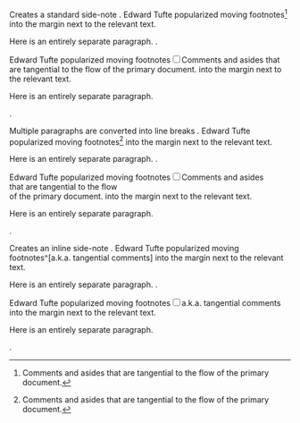 Creates a standard side-note
.
Edward Tufte popularized moving footnotes[^1] into the margin next to the relevant text.

[^1]: Comments and asides that are tangential to the flow of the primary document.

Here is an entirely separate paragraph.
.
<p>Edward Tufte popularized moving footnotes<label for="sn-1" class="margin-toggle sidenote-number"></label><input id="sn-1" type="checkbox" class="margin-toggle"><span class="sidenote">Comments and asides that are tangential to the flow of the primary document.</span> into the margin next to the relevant text.</p>
<p>Here is an entirely separate paragraph.</p>
.

Multiple paragraphs are converted into line breaks
.
Edward Tufte popularized moving footnotes[^1] into the margin next to the relevant text.

[^1]: Comments and asides

    that are tangential to the flow

    of the primary document.

Here is an entirely separate paragraph.
.
<p>Edward Tufte popularized moving footnotes<label for="sn-1" class="margin-toggle sidenote-number"></label><input id="sn-1" type="checkbox" class="margin-toggle"><span class="sidenote">Comments and asides<br>
that are tangential to the flow<br>
of the primary document.</span> into the margin next to the relevant text.</p>
<p>Here is an entirely separate paragraph.</p>
.

Creates an inline side-note
.
Edward Tufte popularized moving footnotes^[a.k.a. tangential comments] into the margin next to the relevant text.

Here is an entirely separate paragraph.
.
<p>Edward Tufte popularized moving footnotes<label for="sn-0" class="margin-toggle sidenote-number"></label><input id="sn-0" type="checkbox" class="margin-toggle"><span class="sidenote">a.k.a. tangential comments</span> into the margin next to the relevant text.</p>
<p>Here is an entirely separate paragraph.</p>
.
